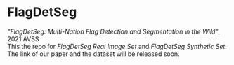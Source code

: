 # FlagDetSeg
*"FlagDetSeg: Multi-Nation Flag Detection and Segmentation in the Wild"*, 2021 AVSS  
This the repo for *FlagDetSeg Real Image Set* and *FlagDetSeg Synthetic Set*.
The link of our paper and the dataset will be released soon.
